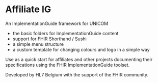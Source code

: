 # Affiliate IG
An ImplementationGuide framework for UNICOM 

* the basic folders for ImplementationGuide content
* support for FHIR Shorthand / Sushi
* a simple menu structure
* a custom template for changing colours and logo in a simple way



Use as a quick start for affiliates and other projects documenting their specifications using the FHIR ImplementationGuide toolset.

Developed by HL7 Belgium with the support of the FHIR community.

